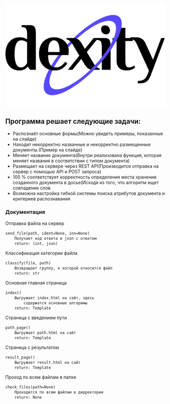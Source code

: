 <img src="./logo/dexity_logo_black.svg">

Программа решает следующие задачи:
---
- Распознаёт основные формы(Можно увидеть примеры, показанные на слайде)
- Находит некорректно названные и некорректно размещенные документы.(Пример на слайде)
- Меняет название документа(Внутри реализована функция, которая меняет названия в соответствии с типом документа)
- Размещает на сервере через REST API(Производится отправка на сервер с помощью API и POST запроса)
- 100 % соответствует корректность определения места хранения созданного документа в досье(Исходя из того, что алгоритм ищет совпадение слов 
- Возможна настройка гибкой системы поиска атрибутов документа и критериев распознавания


### Документация

Отправка файла на сервер

    send_file(path, ident=None, inn=None)
        Получает код ответа и json с ответом
        return: (int, json)

Классификация категории файла

    classify(file, path)
        Возвращает группу, к которой относится файл
        return: str

Основная главная страница

    index()
        Выгружает index.html на сайт, здесь 
            содержатся основные алгоримы
        return: Template

Страница с введением пути

    path_page()
        Выгружает path.html на сайт
        return: Template

Страница с результатом
    
    result_page()
        Выгружает result.html на сайт
        return: Template

Проход по всем файлам в папке
    
    check_files(path=None)
        Проходится по всем файлам в дирректории
        return: None
